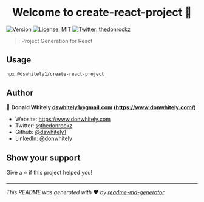 <h1 align="center">Welcome to create-react-project 👋</h1>
<p>
  <a href="https://www.npmjs.com/package/create-react-project" target="_blank">
    <img alt="Version" src="https://img.shields.io/npm/v/create-react-project.svg">
  </a>
  <a href="#" target="_blank">
    <img alt="License: MIT" src="https://img.shields.io/badge/License-MIT-yellow.svg" />
  </a>
  <a href="https://twitter.com/thedonrockz" target="_blank">
    <img alt="Twitter: thedonrockz" src="https://img.shields.io/twitter/follow/thedonrockz.svg?style=social" />
  </a>
</p>

> Project Generation for React

## Usage

```sh
npx @dswhitely1/create-react-project
```

## Author

👤 **Donald Whitely <dswhitely1@gmail.com> (https://www.donwhitely.com/)**

* Website: https://www.donwhitely.com
* Twitter: [@thedonrockz](https://twitter.com/thedonrockz)
* Github: [@dswhitely1](https://github.com/dswhitely1)
* LinkedIn: [@donwhitely](https://linkedin.com/in/donwhitely)

## Show your support

Give a ⭐️ if this project helped you!

***
_This README was generated with ❤️ by [readme-md-generator](https://github.com/kefranabg/readme-md-generator)_